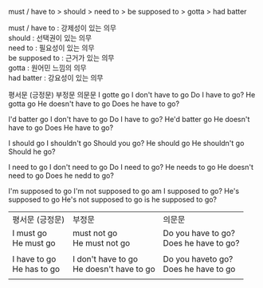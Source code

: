 must / have to > should > need to > be supposed to > gotta > had batter

must /  have to : 강제성이 있는 의무</br>
should : 선택권이 있는 의무</br>
need to : 필요성이 있는 의무</br>
be supposed to :  근거가 있는 의무</br>
gotta : 원어민 느낌의 의무</br>
had batter : 강요성이 있는 의무</br>

평서문 (긍정문)             부정문                          의문문
I gotte go                 I don't have to go           Do I have to go?
He gotta go                He doesn't have to go        Does he have to go?

I'd batter go              I don't have to go           Do I have to go?
He'd batter go             He doesn't have to go        Does He have to go?

I should go                I shouldn't go               Should you go?
He should go               He shouldn't go              Should he go?

I need to go               I don't need to go           Do I need to go?
He needs to go             He doesn't need to go        Does he nedd to go?

I'm supposed to go         I'm not supposed to go       am I supposed to go?
He's supposed to go        He's not supposed to go      is he supposed to go?

<table>
    <tr>
        <td>평서문 (긍정문)</td>
        <td>부정문</td>
        <td>의문문</td>
    </tr>
    <tr>
        <td>I must go </br>He must go </td>
        <td>must not go </br>He must not go </td>
        <td>Do you have to go? </br>Does he have to go? </td>
    </tr>
    <tr>
        <td colspan="3"> </td>
    </tr>
    <tr>
        <td>I have to go </br>He has to go </td>
        <td>I don't have to go </br>He doesn't have to go </td>
        <td>Do you haveto go? </br>Does he have to go </td>
    </tr>
    <tr>
        <td colspan="3"> </td>
    </tr>
</table>